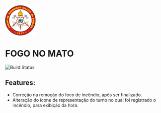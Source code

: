 ![alt Logo](src/assets/logo_100x100.png)

# FOGO NO MATO

![Build Status](https://img.shields.io/badge/version-0.12.2-red)

## Features:

-   Correção na remoção do foco de incêndio, após ser finalizado.
-   Alteração do ícone de representação do turno no qual foi registrado o incêndio, para exibição da hora.
